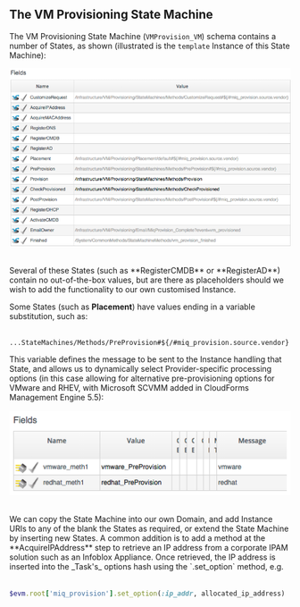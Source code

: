 ## The VM Provisioning State Machine

The VM Provisioning State Machine (`VMProvision_VM`) schema contains a number of States, as shown (illustrated is the `template` Instance of this State Machine):
<br>

![screenshot](images/screenshot11.png)

<br>
Several of these States (such as **RegisterCMDB** or **RegisterAD**) contain no out-of-the-box values, but are there as placeholders should we wish to add the functionality to our own customised Instance.

Some States (such as **Placement**) have values ending in a variable substitution, such as:

```
	...StateMachines/Methods/PreProvision#${/#miq_provision.source.vendor}
```

This variable defines the message to be sent to the Instance handling that State, and allows us to dynamically select Provider-specific processing options (in this case allowing for alternative pre-provisioning options for VMware and RHEV, with Microsoft SCVMM added in CloudForms Management Engine 5.5):
<br> <br>
![screenshot](images/screenshot20.png)

<br>
We can copy the State Machine into our own Domain, and add Instance URIs to any of the blank the States as required, or extend the State Machine by inserting new States. A common addition is to add a method at the **AcquireIPAddress** step to retrieve an IP address from a corporate IPAM solution such as an Infoblox Appliance. Once retrieved, the IP address is inserted into the _Task's_ options hash using the `.set_option` method, e.g.
<br> <br>

```ruby
$evm.root['miq_provision'].set_option(:ip_addr, allocated_ip_address)
```
